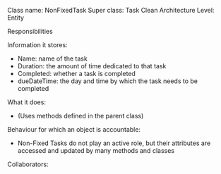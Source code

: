 Class name: NonFixedTask
Super class: Task
Clean Architecture Level: Entity

Responsibilities

Information it stores:
* Name: name of the task
* Duration: the amount of time dedicated to that task
* Completed: whether a task is completed
* dueDateTime: the day and time by which the task needs to be completed

What it does:
* (Uses methods defined in the parent class)

Behaviour for which an object is accountable:
* Non-Fixed Tasks do not play an active role, but their attributes are accessed and updated by many methods and classes

Collaborators:
